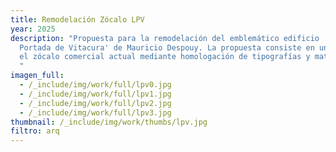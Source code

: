 ```yaml
---
title: Remodelación Zócalo LPV
year: 2025
description: "Propuesta para la remodelación del emblemático edificio 'La
  Portada de Vitacura' de Mauricio Despouy. La propuesta consiste en uniformar
  el zócalo comercial actual mediante homologación de tipografías y materiales.
  "
imagen_full:
  - /_include/img/work/full/lpv0.jpg
  - /_include/img/work/full/lpv1.jpg
  - /_include/img/work/full/lpv2.jpg
  - /_include/img/work/full/lpv3.jpg
thumbnail: /_include/img/work/thumbs/lpv.jpg
filtro: arq
---
```

